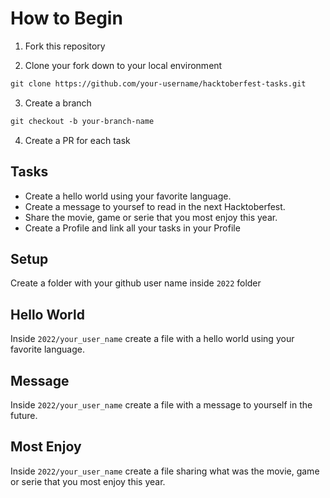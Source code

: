 # How to Begin

1. Fork this repository

2. Clone your fork down to your local environment

```markdown
git clone https://github.com/your-username/hacktoberfest-tasks.git
```

3. Create a branch

```markdown
git checkout -b your-branch-name
```

4. Create a PR for each task

## Tasks

- Create a hello world using your favorite language.
- Create a message to yoursef to read in the next Hacktoberfest.
- Share the movie, game or serie that you most enjoy this year.
- Create a Profile and link all your tasks in your Profile

## Setup

Create a folder with your github user name inside `2022` folder

## Hello World

Inside `2022/your_user_name` create a file with a hello world using your favorite language.

## Message

Inside `2022/your_user_name` create a file with a message to yourself in the future.

## Most Enjoy

Inside `2022/your_user_name` create a file sharing what was the movie, game or serie that you most enjoy this year.
